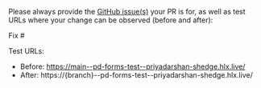 Please always provide the [GitHub issue(s)](../issues) your PR is for, as well as test URLs where your change can be observed (before and after):

Fix #<gh-issue-id>

Test URLs:
- Before: https://main--pd-forms-test--priyadarshan-shedge.hlx.live/
- After: https://{branch}--pd-forms-test--priyadarshan-shedge.hlx.live/
